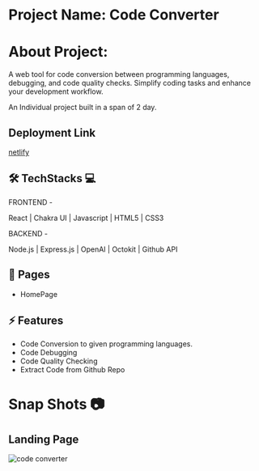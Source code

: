 
# Project Name: Code Converter

# About Project:

A web tool for code conversion between programming languages, debugging, and code quality checks. Simplify coding tasks and enhance your development workflow.

An Individual project built in a span of 2 day.
##

## Deployment Link

[netlify](https://shatrucodeconverter.netlify.app/)

## 🛠 TechStacks 💻

FRONTEND -

React  | Chakra UI  | Javascript | HTML5 | CSS3

BACKEND -

 Node.js | Express.js | OpenAI | Octokit | Github API

## 📄 Pages

- HomePage

## ⚡ Features

- Code Conversion to given programming languages.
- Code Debugging
- Code Quality Checking
- Extract Code from Github Repo

# Snap Shots 📷
## Landing Page
![code converter](https://github.com/shatrukumar47/Code-Converter/assets/123942835/c167de21-997f-4b26-9d84-9cc9871d793d)


